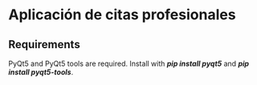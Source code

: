 # Aplicación de citas profesionales


## Requirements
PyQt5 and PyQt5 tools are required. Install with ___pip install pyqt5___ and ___pip install pyqt5-tools___.